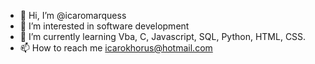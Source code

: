 - 👋 Hi, I’m @icaromarquess
- 👀 I’m interested in software development
- 🌱 I’m currently learning Vba, C, Javascript, SQL, Python, HTML, CSS.
- 📫 How to reach me icarokhorus@hotmail.com

<!---
icaromarquess/icaromarquess is a ✨ special ✨ repository because its `README.md` (this file) appears on your GitHub profile.
You can click the Preview link to take a look at your changes.
--->
